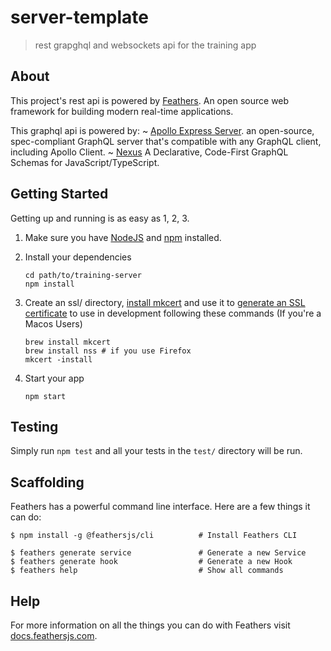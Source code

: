 # server-template

> rest grapghql and websockets api for the training app

## About

This project's rest api is powered by [Feathers](http://feathersjs.com). An open source web framework for building modern real-time applications.

This graphql api is powered by:
~ [Apollo Express Server](https://github.com/apollographql/apollo-server). an open-source, spec-compliant GraphQL server that's compatible with any GraphQL client, including Apollo Client.
~ [Nexus](https://github.com/graphql-nexus/nexus) A Declarative, Code-First GraphQL Schemas for JavaScript/TypeScript.

## Getting Started

Getting up and running is as easy as 1, 2, 3.

1. Make sure you have [NodeJS](https://nodejs.org/) and [npm](https://www.npmjs.com/) installed.
2. Install your dependencies

    ```
    cd path/to/training-server
    npm install
    ```
    
 2. Create an ssl/ directory, [install mkcert](https://www.gogetssl.com/wiki/ssl-basics/ssl-for-localhost/) and use it to [generate an SSL certificate](https://words.filippo.io/mkcert-valid-https-certificates-for-localhost/) to use in development following these commands (If you're a Macos Users)

    ```
    brew install mkcert
    brew install nss # if you use Firefox
    mkcert -install
    ```   

4. Start your app

    ```
    npm start
    ```

## Testing

Simply run `npm test` and all your tests in the `test/` directory will be run.

## Scaffolding

Feathers has a powerful command line interface. Here are a few things it can do:

```
$ npm install -g @feathersjs/cli          # Install Feathers CLI

$ feathers generate service               # Generate a new Service
$ feathers generate hook                  # Generate a new Hook
$ feathers help                           # Show all commands
```

## Help

For more information on all the things you can do with Feathers visit [docs.feathersjs.com](http://docs.feathersjs.com).

